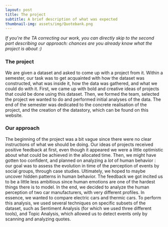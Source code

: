 ```yaml
---
layout: post
title: The project
subtitle: A brief description of what was expected
thumbnail-img: assets/img/Quotebank.png
---
```


_If you're the TA correcting our work, you can directly skip to the second part describing our approach: chances are you already know what the project is about :)_

### The project
We are given a dataset and asked to come up with a project from it. Within a semester, our task was to get acquainted with how the dataset was constructed, what was inside it, how the data was gathered, and what we could do with it. First, we came up with bold and creative ideas of projects that could be done using this dataset. Then, we formed the team, selected the project we wanted to do and performed initial analyses of the data. The end of the semester was dedicated to the concrete realisation of the project, and the creation of the datastory, which can be found on this website.

### Our approach
The beginning of the project was a bit vague since there were no clear instructions of what we should be doing. Our ideas of projects received positive feedback at first, even though it appeared we were a little optimistic about what could be achieved in the allocated time. Then, we might have gotten too confident, and planned on analyzing a _lot_ of human behavior : our goal was to assess the evolution in time of the perception of events by social groups, through case studies. Ultimately, we hoped to maybe uncover hidden patterns in human behavior. The feedback we got incited us to be a little less ambitious since human emotions are one of the hardest things there is to model. In the end, we decided to analyze the human perception of two car manufacturers, with very different profiles. In essence, we wanted to compare electric cars and thermic cars. To perform this analysis, we used several techniques on specific subsets of the dataset, such as Sentiment Analysis (for which we used three different tools), and Topic Analysis, which allowed us to detect events only by scanning and analyzing quotes.
